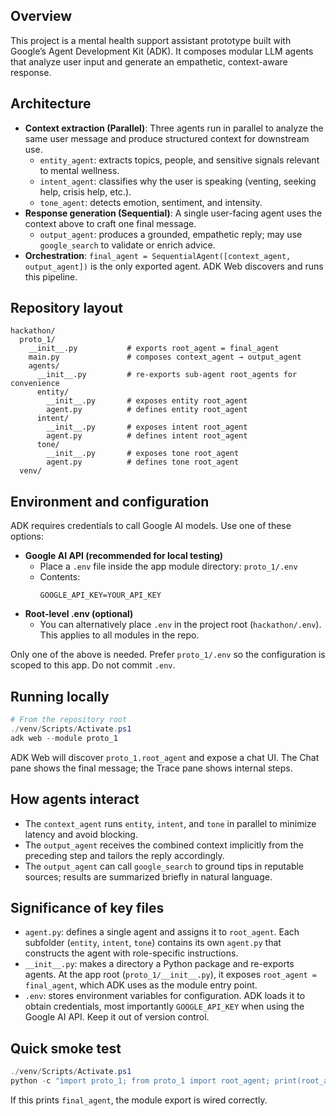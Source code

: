 ## Overview

This project is a mental health support assistant prototype built with Google’s Agent Development Kit (ADK). It composes modular LLM agents that analyze user input and generate an empathetic, context-aware response.

## Architecture

- **Context extraction (Parallel)**: Three agents run in parallel to analyze the same user message and produce structured context for downstream use.
  - `entity_agent`: extracts topics, people, and sensitive signals relevant to mental wellness.
  - `intent_agent`: classifies why the user is speaking (venting, seeking help, crisis help, etc.).
  - `tone_agent`: detects emotion, sentiment, and intensity.
- **Response generation (Sequential)**: A single user-facing agent uses the context above to craft one final message.
  - `output_agent`: produces a grounded, empathetic reply; may use `google_search` to validate or enrich advice.
- **Orchestration**: `final_agent = SequentialAgent([context_agent, output_agent])` is the only exported agent. ADK Web discovers and runs this pipeline.

## Repository layout

```
hackathon/
  proto_1/
    __init__.py           # exports root_agent = final_agent
    main.py               # composes context_agent → output_agent
    agents/
      __init__.py         # re-exports sub-agent root_agents for convenience
      entity/
        __init__.py       # exposes entity root_agent
        agent.py          # defines entity root_agent
      intent/
        __init__.py       # exposes intent root_agent
        agent.py          # defines intent root_agent
      tone/
        __init__.py       # exposes tone root_agent
        agent.py          # defines tone root_agent
  venv/
```

## Environment and configuration

ADK requires credentials to call Google AI models. Use one of these options:

- **Google AI API (recommended for local testing)**
  - Place a `.env` file inside the app module directory: `proto_1/.env`
  - Contents:
    ```
    GOOGLE_API_KEY=YOUR_API_KEY
    ```
- **Root-level .env (optional)**
  - You can alternatively place `.env` in the project root (`hackathon/.env`). This applies to all modules in the repo.

Only one of the above is needed. Prefer `proto_1/.env` so the configuration is scoped to this app. Do not commit `.env`.

## Running locally

```powershell
# From the repository root
./venv/Scripts/Activate.ps1
adk web --module proto_1
```

ADK Web will discover `proto_1.root_agent` and expose a chat UI. The Chat pane shows the final message; the Trace pane shows internal steps.

## How agents interact

- The `context_agent` runs `entity`, `intent`, and `tone` in parallel to minimize latency and avoid blocking.
- The `output_agent` receives the combined context implicitly from the preceding step and tailors the reply accordingly.
- The `output_agent` can call `google_search` to ground tips in reputable sources; results are summarized briefly in natural language.

## Significance of key files

- `agent.py`: defines a single agent and assigns it to `root_agent`. Each subfolder (`entity`, `intent`, `tone`) contains its own `agent.py` that constructs the agent with role-specific instructions.
- `__init__.py`: makes a directory a Python package and re-exports agents. At the app root (`proto_1/__init__.py`), it exposes `root_agent = final_agent`, which ADK uses as the module entry point.
- `.env`: stores environment variables for configuration. ADK loads it to obtain credentials, most importantly `GOOGLE_API_KEY` when using the Google AI API. Keep it out of version control.

## Quick smoke test

```powershell
./venv/Scripts/Activate.ps1
python -c "import proto_1; from proto_1 import root_agent; print(root_agent.name)"
```

If this prints `final_agent`, the module export is wired correctly.


